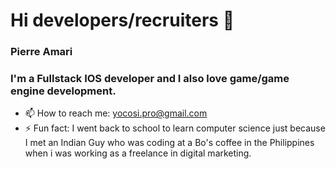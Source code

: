# Hi developers/recruiters 👋

### Pierre Amari
### I'm a Fullstack IOS developer and I also love game/game engine development.

- 📫 How to reach me: yocosi.pro@gmail.com
- ⚡ Fun fact: I went back to school to learn computer science just because I met an Indian Guy who was coding at a Bo's coffee in the Philippines when i was working as a freelance in digital marketing.

